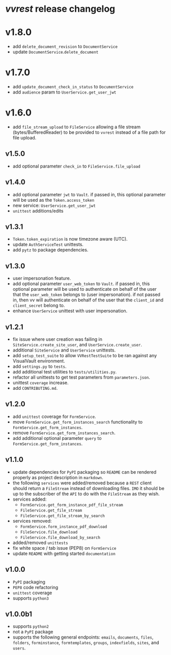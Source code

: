 # *vvrest* release changelog

# v1.8.0
- add `delete_document_revision` to `DocumentService`
- update `DocumentService`.`delete_document`

# v1.7.0
- add `update_document_check_in_status` to `DocumentService`
- add `audience` param to `UserService.get_user_jwt`

# v1.6.0
- add `file_stream_upload` to `FileService` allowing a file stream (bytes/BufferedReader)
to be provided to `vvrest` instead of a file path for file upload.

## v1.5.0
- add optional parameter `check_in` to `FileService.file_upload`

## v1.4.0
- add optional parameter `jwt` to `Vault`. if passed in, this
optional parameter will be used as the `Token.access_token`
- new service: `UserService.get_user_jwt`
- `unittest` additions/edits

## v1.3.1
- `Token.token_expiration` is now timezone aware (UTC).
- update `AuthServiceTest` unittests.
- add `pytz` to package dependencies.

## v1.3.0
- user impersonation feature.
- add optional parameter `user_web_token` to `Vault`. if passed in, this
optional parameter will be used to authenticate on behalf of the user
that the `user_web_token` belongs to (user impersonation). if not passed in, 
then vv will authenticate on behalf of the user that the `client_id` and 
`client_secret` belong to.
- enhance `UserService` unittest with user impersonation.

## v1.2.1
- fix issue where user creation was failing in
`SiteService.create_site_user`, and `UserService.create_user`.
- additional `SiteService` and `UserService` unittests.
- add `setup_test_suite` to allow `VVRestTestSuite` to be ran against
any VisualVault environment.
- add `settings.py` to `tests`.
- add additional test utilities to `tests/utilities.py`.
- refactor all unittests to get test parameters from `parameters.json`.
- unittest `coverage` increase.
- add `CONTRIBUTING.md`.

## v1.2.0
- add `unittest` coverage for `FormService`.
- move `FormService.get_form_instances_search` functionality to `FormService.get_form_instances`.
- remove `FormService.get_form_instances_search`.
- add additional optional parameter `query` to `FormService.get_form_instances`.

## v1.1.0
- update dependencies for `PyPI` packaging so `README` can be rendered
properly as project description in `markdown`.
- the following `services` were added/removed because a `REST` client should
return a `FileStream` instead of downloading files. `IMO` it should be up to the 
subscriber of the `API` to do with the `FileStream` as they wish.
- services added:
    - `FormService.get_form_instance_pdf_file_stream`
    - `FileService.get_file_stream`
    - `FileService.get_file_stream_by_search`
- services removed:
    - `FormService.form_instance_pdf_download`
    - `FileService.file_download`
    - `FileService.file_download_by_search`
- added/removed `unittests`
- fix white space / tab issue (PEP8) on `FormService`
- update `README` with getting started `documentation`

## v1.0.0
- `PyPI` packaging
- `PEP8` code refactoring
- `unittest` coverage
- supports `python3`

## v1.0.0b1
- supports `python2`
- not a `PyPI` package
- supports the following general endpoints: `emails`, `documents`, `files`, 
`folders`, `forminstance`, `formtemplates`, `groups`, `indexfields`, 
`sites`, and `users`.
